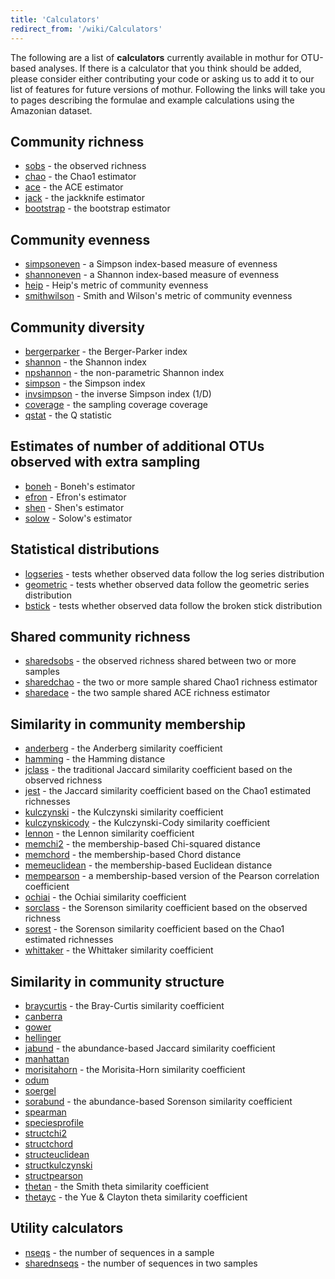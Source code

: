 ```yaml
---
title: 'Calculators'
redirect_from: '/wiki/Calculators'
---
```

The following are a list of **calculators**
currently available in mothur for OTU-based analyses. If there is a
calculator that you think should be added, please consider either
contributing your code or asking us to add it to our list of features
for future versions of mothur. Following the links will take you to
pages describing the formulae and example calculations using the
Amazonian dataset.

## Community richness

-   [sobs](sobs) - the observed richness
-   [chao](chao) - the Chao1 estimator
-   [ace](ace) - the ACE estimator
-   [jack](jack) - the jackknife estimator
-   [bootstrap](bootstrap) - the bootstrap estimator

## Community evenness

-   [simpsoneven](simpsoneven) - a Simpson index-based
    measure of evenness
-   [shannoneven](shannoneven) - a Shannon index-based
    measure of evenness
-   [heip](heip) - Heip's metric of community evenness
-   [smithwilson](smithwilson) - Smith and Wilson's metric
    of community evenness

## Community diversity

-   [bergerparker](bergerparker) - the Berger-Parker index
-   [shannon](shannon) - the Shannon index
-   [npshannon](npshannon) - the non-parametric Shannon index
-   [simpson](simpson) - the Simpson index
-   [invsimpson](invsimpson) - the inverse Simpson index
    (1/D)
-   [coverage](coverage) - the sampling coverage coverage
-   [qstat](qstat) - the Q statistic

## Estimates of number of additional OTUs observed with extra sampling

-   [boneh](boneh) - Boneh's estimator
-   [efron](efron) - Efron's estimator
-   [shen](shen) - Shen's estimator
-   [solow](solow) - Solow's estimator

## Statistical distributions

-   [logseries](logseries) - tests whether observed data
    follow the log series distribution
-   [geometric](geometric) - tests whether observed data
    follow the geometric series distribution
-   [bstick](bstick) - tests whether observed data follow the
    broken stick distribution

## Shared community richness

-   [sharedsobs](sharedsobs) - the observed richness shared
    between two or more samples
-   [sharedchao](sharedchao) - the two or more sample shared
    Chao1 richness estimator
-   [sharedace](sharedace) - the two sample shared ACE
    richness estimator

## Similarity in community membership

-   [anderberg](anderberg) - the Anderberg similarity
    coefficient
-   [hamming](hamming) - the Hamming distance
-   [jclass](jclass) - the traditional Jaccard similarity
    coefficient based on the observed richness
-   [jest](jest) - the Jaccard similarity coefficient based
    on the Chao1 estimated richnesses
-   [kulczynski](kulczynski) - the Kulczynski similarity
    coefficient
-   [kulczynskicody](kulczynskicody) - the Kulczynski-Cody
    similarity coefficient
-   [lennon](lennon) - the Lennon similarity coefficient
-   [memchi2](memchi2) - the membership-based Chi-squared
    distance
-   [memchord](memchord) - the membership-based Chord
    distance
-   [memeuclidean](memeuclidean) - the membership-based
    Euclidean distance
-   [mempearson](mempearson) - a membership-based version of
    the Pearson correlation coefficient
-   [ochiai](ochiai) - the Ochiai similarity coefficient
-   [sorclass](sorclass) - the Sorenson similarity
    coefficient based on the observed richness
-   [sorest](sorest) - the Sorenson similarity coefficient
    based on the Chao1 estimated richnesses
-   [whittaker](whittaker) - the Whittaker similarity
    coefficient

## Similarity in community structure

-   [braycurtis](braycurtis) - the Bray-Curtis similarity
    coefficient
-   [canberra](canberra)
-   [gower](gower)
-   [hellinger](hellinger)
-   [jabund](jabund) - the abundance-based Jaccard similarity
    coefficient
-   [manhattan](manhattan)
-   [morisitahorn](morisitahorn) - the Morisita-Horn
    similarity coefficient
-   [odum](odum)
-   [soergel](soergel)
-   [sorabund](sorabund) - the abundance-based Sorenson
    similarity coefficient
-   [spearman](spearman)
-   [speciesprofile](speciesprofile)
-   [structchi2](structchi2)
-   [structchord](structchord)
-   [structeuclidean](structeuclidean)
-   [structkulczynski](structkulczynski)
-   [structpearson](structpearson)
-   [thetan](thetan) - the Smith theta similarity coefficient
-   [thetayc](thetayc) - the Yue & Clayton theta similarity
    coefficient

## Utility calculators

-   [nseqs](nseqs) - the number of sequences in a sample
-   [sharednseqs](sharednseqs) - the number of sequences in
    two samples
